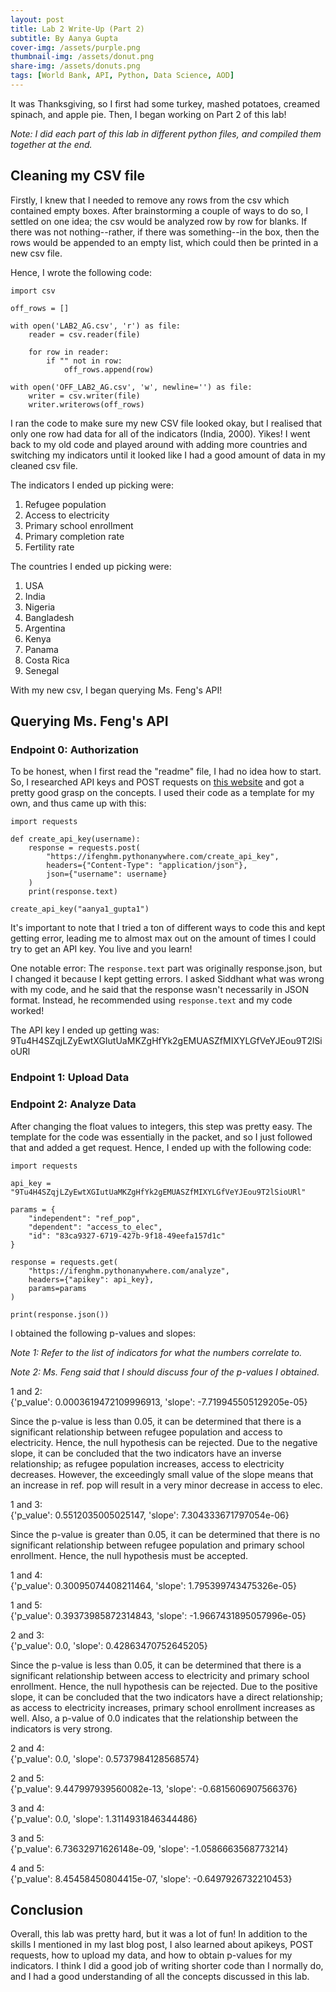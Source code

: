 ```yaml
---
layout: post
title: Lab 2 Write-Up (Part 2)
subtitle: By Aanya Gupta
cover-img: /assets/purple.png
thumbnail-img: /assets/donut.png
share-img: /assets/donuts.png
tags: [World Bank, API, Python, Data Science, AOD]
---
```


It was Thanksgiving, so I first had some turkey, mashed potatoes, creamed spinach, and apple pie. Then, I began working on Part 2 of this lab! 

*Note: I did each part of this lab in different python files, and compiled them together at the end.*

## Cleaning my CSV file

Firstly, I knew that I needed to remove any rows from the csv which contained empty boxes. After brainstorming a couple of ways to do so, I settled on one idea; the csv would be analyzed row by row for blanks. If there was not nothing--rather, if there was something--in the box, then the rows would be appended to an empty list, which could then be printed in a new csv file. 

Hence, I wrote the following code:

```
import csv

off_rows = []

with open('LAB2_AG.csv', 'r') as file:
    reader = csv.reader(file)

    for row in reader:
        if "" not in row:  
            off_rows.append(row)

with open('OFF_LAB2_AG.csv', 'w', newline='') as file:
    writer = csv.writer(file)
    writer.writerows(off_rows)
```

I ran the code to make sure my new CSV file looked okay, but I realised that only one row had data for all of the indicators (India, 2000). Yikes! I went back to my old code and played around with adding more countries and switching my indicators until it looked like I had a good amount of data in my cleaned csv file. 

The indicators I ended up picking were:

1. Refugee population
2. Access to electricity
3. Primary school enrollment 
4. Primary completion rate
5. Fertility rate

The countries I ended up picking were:

1. USA
2. India
3. Nigeria
4. Bangladesh
5. Argentina
6. Kenya
7. Panama
8. Costa Rica
9. Senegal

With my new csv, I began querying Ms. Feng's API! 

## Querying Ms. Feng's API

### Endpoint 0: Authorization

To be honest, when I first read the "readme" file, I had no idea how to start. So, I researched API keys and POST requests on [this website](https://www.geeksforgeeks.org/get-post-requests-using-python/) and got a pretty good grasp on the concepts. I used their code as a template for my own, and thus came up with this:

```
import requests

def create_api_key(username):
    response = requests.post(
        "https://ifenghm.pythonanywhere.com/create_api_key",
        headers={"Content-Type": "application/json"},
        json={"username": username}
    )
    print(response.text)  

create_api_key("aanya1_gupta1")
```

It's important to note that I tried a ton of different ways to code this and kept getting error, leading me to almost max out on the amount of times I could try to get an API key. You live and you learn!

One notable error: The `response.text` part was originally response.json, but I changed it because I kept getting errors. I asked Siddhant what was wrong with my code, and he said that the response wasn't necessarily in JSON format. Instead, he recommended using `response.text` and my code worked!

The API key I ended up getting was: 9Tu4H4SZqjLZyEwtXGIutUaMKZgHfYk2gEMUASZfMIXYLGfVeYJEou9T2lSioURl

### Endpoint 1: Upload Data

### Endpoint 2: Analyze Data

After changing the float values to integers, this step was pretty easy. The template for the code was essentially in the packet, and so I just followed that and added a get request. Hence, I ended up with the following code:

```
import requests

api_key = "9Tu4H4SZqjLZyEwtXGIutUaMKZgHfYk2gEMUASZfMIXYLGfVeYJEou9T2lSioURl"

params = {
    "independent": "ref_pop",  
    "dependent": "access_to_elec",  
    "id": "83ca9327-6719-427b-9f18-49eefa157d1c"
}

response = requests.get(
    "https://ifenghm.pythonanywhere.com/analyze",
    headers={"apikey": api_key},
    params=params
)

print(response.json())
```

I obtained the following p-values and slopes:

*Note 1: Refer to the list of indicators for what the numbers correlate to.*

*Note 2: Ms. Feng said that I should discuss four of the p-values I obtained.*

1 and 2: <br />
{'p_value': 0.0003619472109996913, 'slope': -7.719945505129205e-05}

Since the p-value is less than 0.05, it can be determined that there is a significant relationship between refugee population and access to electricity. Hence, the null hypothesis can be rejected. Due to the negative slope, it can be concluded that the two indicators have an inverse relationship; as refugee population increases, access to electricity decreases. However, the exceedingly small value of the slope means that an increase in ref. pop will result in a very minor decrease in access to elec.   

1 and 3: <br />
{'p_value': 0.5512035005025147, 'slope': 7.304333671797054e-06}

Since the p-value is greater than 0.05, it can be determined that there is no significant relationship between refugee population and primary school enrollment. Hence, the null hypothesis must be accepted. 

1 and 4: <br />
{'p_value': 0.30095074408211464, 'slope': 1.795399743475326e-05}

1 and 5: <br />
{'p_value': 0.39373985872314843, 'slope': -1.9667431895057996e-05}

2 and 3: <br />
{'p_value': 0.0, 'slope': 0.42863470752645205}

Since the p-value is less than 0.05, it can be determined that there is a significant relationship between access to electricity and primary school enrollment. Hence, the null hypothesis can be rejected. Due to the positive slope, it can be concluded that the two indicators have a direct relationship; as access to electricity increases, primary school enrollment increases as well. Also, a p-value of 0.0 indicates that the relationship between the indicators is very strong. 

2 and 4: <br />
{'p_value': 0.0, 'slope': 0.5737984128568574}

2 and 5: <br />
{'p_value': 9.447997939560082e-13, 'slope': -0.6815606907566376}

3 and 4: <br />
{'p_value': 0.0, 'slope': 1.3114931846344486}

3 and 5: <br />
{'p_value': 6.73632971626148e-09, 'slope': -1.0586663568773214}

4 and 5: <br />
{'p_value': 8.45458450804415e-07, 'slope': -0.6497926732210453}

## Conclusion

Overall, this lab was pretty hard, but it was a lot of fun! In addition to the skills I mentioned in my last blog post, I also learned about apikeys, POST requests, how to upload my data, and how to obtain p-values for my indicators. I think I did a good job of writing shorter code than I normally do, and I had a good understanding of all the concepts discussed in this lab. 
